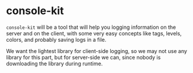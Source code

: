 # console-kit

`console-kit` will be a tool that will help you logging information on the server and on the client,
with some very easy concepts like tags, levels, colors, and probably saving logs in a file.

We want the lightest library for client-side logging, so we may not use any library for this part, but for server-side we can, since nobody is downloading the library during runtime.
